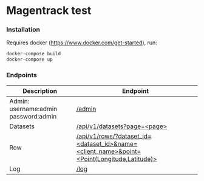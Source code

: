 # Magentrack test

### Installation

Requires docker (https://www.docker.com/get-started), run:

```sh
docker-compose build
docker-compose up
```

### Endpoints
| Description | Endpoint |
| ------ | ------ |
| Admin: username:admin password:admin | [/admin][Admin] |
| Datasets | [/api/v1/datasets?page=\<page\>][Data] |
| Row | [/api/v1/rows/?dataset_id=<dataset_id>&name=<client_name>&point=<Point(Longitude,Latitude)>][Row] |
| Log | [/log][Log] |


   [Admin]: <http://localhost:8000/admin/>
   [Data]: <http://localhost:8000/api/v1/datasets/>
   [Row]: <http://localhost:8000/api/v1/rows/>
   [Log]: <http://localhost:8000/log/>
